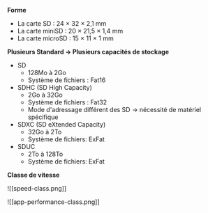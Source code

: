 **Forme**
* La carte SD : 24 × 32 × 2,1 mm
* La carte miniSD : 20 × 21,5 × 1,4 mm
* La carte microSD : 15 × 11 × 1 mm

**Plusieurs Standard → Plusieurs capacités de stockage**
* SD
	* 128Mo à 2Go
	* Système de fichiers : Fat16 
* SDHC (SD High Capacity)
	* 2Go à 32Go
	* Système de fichiers : Fat32
	* Mode d'adressage différent des SD → nécessité de matériel spécifique
* SDXC (SD eXtended Capacity)
	* 32Go à 2To
	* Système de fichiers: ExFat
* SDUC
	* 2To à 128To
	* Système de fichiers: ExFat

**Classe de vitesse**

![[speed-class.png]]

![[app-performance-class.png]]
